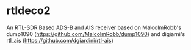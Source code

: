# rtldeco2

An RTL-SDR Based ADS-B and AIS receiver based on MalcolmRobb's dump1090 (https://github.com/MalcolmRobb/dump1090) and digiarni's rtl_ais (https://github.com/dgiardini/rtl-ais)
